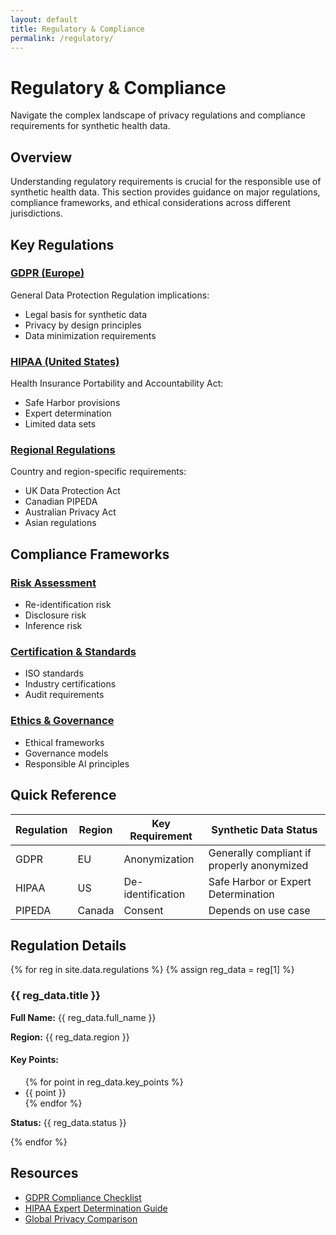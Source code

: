 ```yaml
---
layout: default
title: Regulatory & Compliance
permalink: /regulatory/
---
```


# Regulatory & Compliance

Navigate the complex landscape of privacy regulations and compliance requirements for synthetic health data.

## Overview

Understanding regulatory requirements is crucial for the responsible use of synthetic health data. This section provides guidance on major regulations, compliance frameworks, and ethical considerations across different jurisdictions.

## Key Regulations

### [GDPR (Europe)](/regulatory/gdpr/)
General Data Protection Regulation implications:
- Legal basis for synthetic data
- Privacy by design principles
- Data minimization requirements

### [HIPAA (United States)](/regulatory/hipaa/)
Health Insurance Portability and Accountability Act:
- Safe Harbor provisions
- Expert determination
- Limited data sets

### [Regional Regulations](/regulatory/regional/)
Country and region-specific requirements:
- UK Data Protection Act
- Canadian PIPEDA
- Australian Privacy Act
- Asian regulations

## Compliance Frameworks

### [Risk Assessment](/regulatory/risk-assessment/)
- Re-identification risk
- Disclosure risk
- Inference risk

### [Certification & Standards](/regulatory/standards/)
- ISO standards
- Industry certifications
- Audit requirements

### [Ethics & Governance](/regulatory/ethics/)
- Ethical frameworks
- Governance models
- Responsible AI principles

## Quick Reference

| Regulation | Region | Key Requirement | Synthetic Data Status |
|------------|--------|-----------------|---------------------|
| GDPR | EU | Anonymization | Generally compliant if properly anonymized |
| HIPAA | US | De-identification | Safe Harbor or Expert Determination |
| PIPEDA | Canada | Consent | Depends on use case |

## Regulation Details

{% for reg in site.data.regulations %}
  {% assign reg_data = reg[1] %}
  <div class="regulation-card">
    <h3>{{ reg_data.title }}</h3>
    <p><strong>Full Name:</strong> {{ reg_data.full_name }}</p>
    <p><strong>Region:</strong> {{ reg_data.region }}</p>
    <h4>Key Points:</h4>
    <ul>
      {% for point in reg_data.key_points %}
      <li>{{ point }}</li>
      {% endfor %}
    </ul>
    <p><strong>Status:</strong> {{ reg_data.status }}</p>
  </div>
{% endfor %}

## Resources

- [GDPR Compliance Checklist](/regulatory/checklists/gdpr/)
- [HIPAA Expert Determination Guide](/regulatory/guides/hipaa-expert/)
- [Global Privacy Comparison](/regulatory/comparison/)